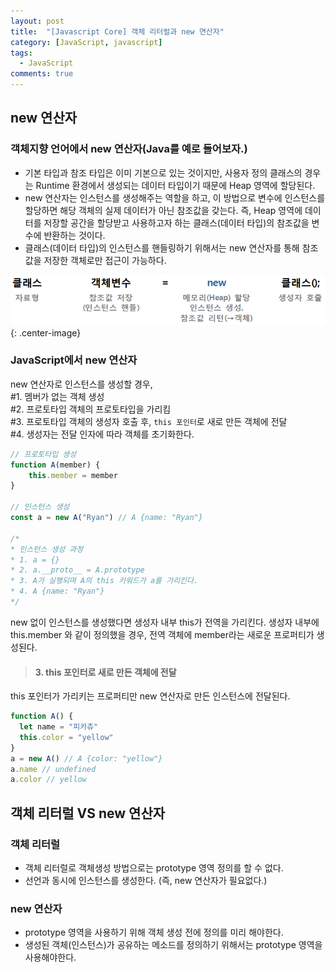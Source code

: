 ```yaml
---
layout: post
title:  "[Javascript Core] 객체 리터럴과 new 연산자"
category: [JavaScript, javascript]
tags:
  - JavaScript
comments: true
---
```


## new 연산자
### 객체지향 언어에서 new 연산자(Java를 예로 들어보자.)
- 기본 타입과 참조 타입은 이미 기본으로 있는 것이지만, 사용자 정의 클래스의 경우는 Runtime 환경에서 생성되는 데이터 타입이기 때문에 Heap 영역에 할당된다.
- new 연산자는 인스턴스를 생성해주는 역할을 하고, 이 방법으로 변수에 인스턴스를 할당하면 해당 객체의 실제 데이터가 아닌 참조값을 갖는다. 즉, Heap 영역에 데이터를 저장할 공간을 할당받고 사용하고자 하는 클래스(데이터 타입)의 참조값을 변수에 반환하는 것이다.
- 클래스(데이터 타입)의 인스턴스를 핸들링하기 위해서는 new 연산자를 통해 참조값을 저장한 객체로만 접근이 가능하다.

![](/assets/java_new.png){: .center-image}

### JavaScript에서 new 연산자
new 연산자로 인스턴스를 생성할 경우, <br />
\#1. 멤버가 없는 객체 생성 <br />
\#2. 프로토타입 객체의 프로토타입을 가리킴 <br />
\#3. 프로토타입 객체의 생성자 호출 후, `this 포인터`로 새로 만든 객체에 전달 <br />
\#4. 생성자는 전달 인자에 따라 객체를 초기화한다.

```javascript
// 프로토타입 생성
function A(member) {
	this.member = member
}

// 인스턴스 생성
const a = new A("Ryan") // A {name: "Ryan"}

/*
* 인스턴스 생성 과정
* 1. a = {}
* 2. a.__proto__ = A.prototype
* 3. A가 실행되며 A의 this 키워드가 a를 가리킨다.
* 4. A {name: "Ryan"}
*/
```

new 없이 인스턴스를 생성했다면 생성자 내부 this가 전역을 가리킨다. 생성자 내부에 this.member 와 같이 정의했을 경우, 전역 객체에 member라는 새로운 프로퍼티가 생성된다.

> #### 3. this 포인터로 새로 만든 객체에 전달
this 포인터가 가리키는 프로퍼티만 new 연산자로 만든 인스턴스에 전달된다.
>
```javascript
function A() {
  let name = "피카츄"
  this.color = "yellow"
}
a = new A() // A {color: "yellow"}
a.name // undefined
a.color // yellow
```

## 객체 리터럴 VS new 연산자

### 객체 리터럴
- 객체 리터럴로 객체생성 방법으로는 prototype 영역 정의를 할 수 없다.
- 선언과 동시에 인스턴스를 생성한다. (즉, new 연산자가 필요없다.)

### new 연산자
- prototype 영역을 사용하기 위해 객체 생성 전에 정의를 미리 해야한다.
- 생성된 객체(인스턴스)가 공유하는 메소드를 정의하기 위해서는 prototype 영역을 사용해야한다.